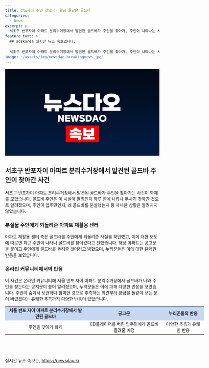 ```yaml
---
title: 반포자이 주인 찾았다! 황금 돌같은 골드바
categories:
  - News
excerpt: >
  서초구 반포자이 아파트 분리수거장에서 발견된 골드바가 주인을 찾아가, 주인이 나타나는 사건이 화제다. 주인은 알려진 지 하루 만에 무사히 찾아갔지만, 자세한 상황은 알려지지 않았다. 해당 아파트는 골드바 주인을 찾기 위해 공고문을 게시하고, 누리꾼들은 이에 대한 다양한 반응을 보였다. 이에 대한 상세 사항은 계속해서 관심을 모으고 있다.
feature_text: >
  ## adskorea 실시간 뉴스 속보입니다.

  서초구 반포자이 아파트 분리수거장에서 발견된 골드바가 주인을 찾아가, 주인이 나타나는 사건이 화제다. 주인은 알려진 지 하루 만에 무사히 찾아갔지만, 자세한 상황은 알려지지 않았다. 해당 아파트는 골드바 주인을 찾기 위해 공고문을 게시하고, 누리꾼들은 이에 대한 다양한 반응을 보였다. 이에 대한 상세 사항은 계속해서 관심을 모으고 있다.
image: '/assets/img/newsdao_breakingnews.jpg'
---
```


<p><img src="/assets/img/newsdao_breakingnews.jpg" alt="adskorea 속보" /></p>

<h2 data-ke-size="size26">서초구 반포자이 아파트 분리수거장에서 발견된 골드바 주인이 찾아간 사건</h2>

<p data-ke-size="size16">서초구 반포자이 아파트 분리수거장에서 발견된 골드바가 주인을 찾아가는 사건이 화제를 모았습니다. 골드바 주인은 이 사실이 알려진지 하루 만에 나타나 무사히 찾아간 것으로 알려졌으며, 주인이 입주민인지, 왜 골드바를 분실했는지 등 자세한 상황은 알려지지 않았습니다.</p>

<h3 data-ke-size="size24">분실물 주인에게 되돌려준 아파트 재활용 센터</h3>

<p data-ke-size="size16">아파트 재활용 센터 측은 골드바를 주인에게 되돌려준 사실을 확인했고, 이에 대한 보도에 따르면 최근 주인이 나타나 골드바를 찾아갔다고 전했습니다. 해당 아파트는 공고문을 붙이고 주인에게 골드바를 돌려줄 것이라고 밝혔으며, 누리꾼들은 이에 대한 유쾌한 반응을 보였습니다.</p>

<h3 data-ke-size="size24">온라인 커뮤니티에서의 반응</h3>

<p data-ke-size="size16">이 사건은 온라인 커뮤니티에 서울 반포 자이 아파트 분리수거장에서 골드바가 나와 주인을 찾는다는 공지문이 붙어 알려졌으며, 누리꾼들은 이에 대해 다양한 반응을 보였습니다. 주인이 숨겨서 보관하다 깜박한 것으로 추측하는 의견부터 황금을 돌같이 보는 분이 버렸겠다는 유쾌한 추측까지 다양한 반응이 있었습니다.</p>

<table style="width: 650px; height: 122px;">
<tbody>
<tr>
<td style="text-align: center; width: 250px; height: 17px; background-color: #c7d8f3;"><b>서울 반포 자이 아파트 분리수거장에서 발견된 골드바</b></td>
<td style="text-align: center; height: 17px; background-color: #c7d8f3;"><b>공고문</b></td>
<td style="text-align: center; height: 17px; background-color: #c7d8f3;"><b>누리꾼들의 반응</b></td>
</tr>
<tr>
<td style="text-align: center; height: 17px;">주인을 찾아가 화제</td>
<td style="text-align: center; height: 17px;">CD플레이어를 버린 입주민에게 골드바 돌려줄 예정</td>
<td style="text-align: center; height: 17px;">다양한 추측과 유쾌한 반응</td>
</tr>
</tbody>
</table>

<p data-ke-size="size16">&nbsp;</p>
실시간 뉴스 속보는, <a href="https://newsdao.kr" rel="dofollow">https://newsdao.kr</a>



